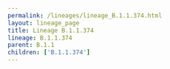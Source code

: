 ```yaml
---
permalink: /lineages/lineage_B.1.1.374.html
layout: lineage_page
title: Lineage B.1.1.374
lineage: B.1.1.374
parent: B.1.1
children: ['B.1.1.374']
---
```

